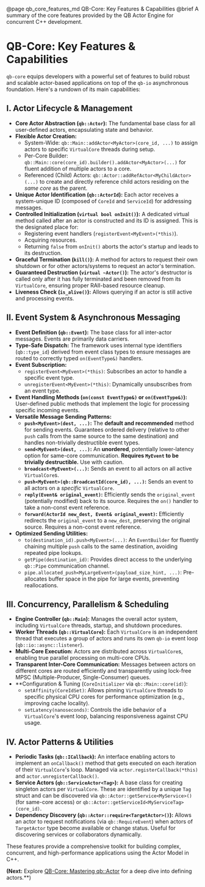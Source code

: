 @page qb_core_features_md QB-Core: Key Features & Capabilities
@brief A summary of the core features provided by the QB Actor Engine for concurrent C++ development.

# QB-Core: Key Features & Capabilities

`qb-core` equips developers with a powerful set of features to build robust and scalable actor-based applications on top of the `qb-io` asynchronous foundation. Here's a rundown of its main capabilities:

## I. Actor Lifecycle & Management

*   **Core Actor Abstraction (`qb::Actor`):** The fundamental base class for all user-defined actors, encapsulating state and behavior.
*   **Flexible Actor Creation:**
    *   System-Wide: `qb::Main::addActor<MyActor>(core_id, ...)` to assign actors to specific `VirtualCore` threads during setup.
    *   Per-Core Builder: `qb::Main::core(core_id).builder().addActor<MyActor>(...)` for fluent addition of multiple actors to a core.
    *   Referenced (Child) Actors: `qb::Actor::addRefActor<MyChildActor>(...)` to create and directly reference child actors residing on the *same core* as the parent.
*   **Unique Actor Identification (`qb::ActorId`):** Each actor receives a system-unique ID (composed of `CoreId` and `ServiceId`) for addressing messages.
*   **Controlled Initialization (`virtual bool onInit()`):** A dedicated virtual method called after an actor is constructed and its ID is assigned. This is the designated place for:
    *   Registering event handlers (`registerEvent<MyEvent>(*this)`).
    *   Acquiring resources.
    *   Returning `false` from `onInit()` aborts the actor's startup and leads to its destruction.
*   **Graceful Termination (`kill()`):** A method for actors to request their own shutdown or for other actors/systems to request an actor's termination.
*   **Guaranteed Destruction (`virtual ~Actor()`):** The actor's destructor is called only after it has fully terminated and been removed from its `VirtualCore`, ensuring proper RAII-based resource cleanup.
*   **Liveness Check (`is_alive()`):** Allows querying if an actor is still active and processing events.

## II. Event System & Asynchronous Messaging

*   **Event Definition (`qb::Event`):** The base class for all inter-actor messages. Events are primarily data carriers.
*   **Type-Safe Dispatch:** The framework uses internal type identifiers (`qb::type_id`) derived from event class types to ensure messages are routed to correctly typed `on(EventType&)` handlers.
*   **Event Subscription:**
    *   `registerEvent<MyEvent>(*this)`: Subscribes an actor to handle a specific event type.
    *   `unregisterEvent<MyEvent>(*this)`: Dynamically unsubscribes from an event type.
*   **Event Handling Methods (`on(const EventType&)` or `on(EventType&)`):** User-defined public methods that implement the logic for processing specific incoming events.
*   **Versatile Message Sending Patterns:**
    *   **`push<MyEvent>(dest, ...)`:** The **default and recommended** method for sending events. Guarantees ordered delivery (relative to other `push` calls from the same source to the same destination) and handles non-trivially destructible event types.
    *   **`send<MyEvent>(dest, ...)`:** An **unordered**, potentially lower-latency option for same-core communication. **Requires `MyEvent` to be trivially destructible.** Use with caution.
    *   **`broadcast<MyEvent>(...)`:** Sends an event to all actors on all active `VirtualCore`s.
    *   **`push<MyEvent>(qb::BroadcastId(core_id), ...)`:** Sends an event to all actors on a *specific* `VirtualCore`.
    *   **`reply(Event& original_event)`:** Efficiently sends the `original_event` (potentially modified) back to its source. Requires the `on()` handler to take a non-const event reference.
    *   **`forward(ActorId new_dest, Event& original_event)`:** Efficiently redirects the `original_event` to a `new_dest`, preserving the original source. Requires a non-const event reference.
*   **Optimized Sending Utilities:**
    *   `to(destination_id).push<MyEvent>(...)`: An `EventBuilder` for fluently chaining multiple `push` calls to the same destination, avoiding repeated pipe lookups.
    *   `getPipe(destination_id)`: Provides direct access to the underlying `qb::Pipe` communication channel.
    *   `pipe.allocated_push<MyLargeEvent>(payload_size_hint, ...)`: Pre-allocates buffer space in the pipe for large events, preventing reallocations.

## III. Concurrency, Parallelism & Scheduling

*   **Engine Controller (`qb::Main`):** Manages the overall actor system, including `VirtualCore` threads, startup, and shutdown procedures.
*   **Worker Threads (`qb::VirtualCore`):** Each `VirtualCore` is an independent thread that executes a group of actors and runs its own `qb-io` event loop (`qb::io::async::listener`).
*   **Multi-Core Execution:** Actors are distributed across `VirtualCore`s, enabling true parallel processing on multi-core CPUs.
*   **Transparent Inter-Core Communication:** Messages between actors on different cores are routed efficiently and transparently using lock-free MPSC (Multiple-Producer, Single-Consumer) queues.
*   **Configuration & Tuning (`CoreInitializer` via `qb::Main::core(id)`):
    *   `setAffinity(CoreIdSet)`: Allows pinning `VirtualCore` threads to specific physical CPU cores for performance optimization (e.g., improving cache locality).
    *   `setLatency(nanoseconds)`: Controls the idle behavior of a `VirtualCore`'s event loop, balancing responsiveness against CPU usage.

## IV. Actor Patterns & Utilities

*   **Periodic Tasks (`qb::ICallback`):** An interface enabling actors to implement an `onCallback()` method that gets executed on each iteration of their `VirtualCore`'s loop. Managed via `actor.registerCallback(*this)` and `actor.unregisterCallback()`.
*   **Service Actors (`qb::ServiceActor<Tag>`):** A base class for creating singleton actors per `VirtualCore`. These are identified by a unique `Tag` struct and can be discovered via `qb::Actor::getService<MyService>()` (for same-core access) or `qb::Actor::getServiceId<MyServiceTag>(core_id)`.
*   **Dependency Discovery (`qb::Actor::require<TargetActor>()`):** Allows an actor to request notifications (via `qb::RequireEvent`) when actors of `TargetActor` type become available or change status. Useful for discovering services or collaborators dynamically.

These features provide a comprehensive toolkit for building complex, concurrent, and high-performance applications using the Actor Model in C++.

**(Next:** Explore [QB-Core: Mastering qb::Actor](./actor.md) for a deep dive into defining actors.**) 